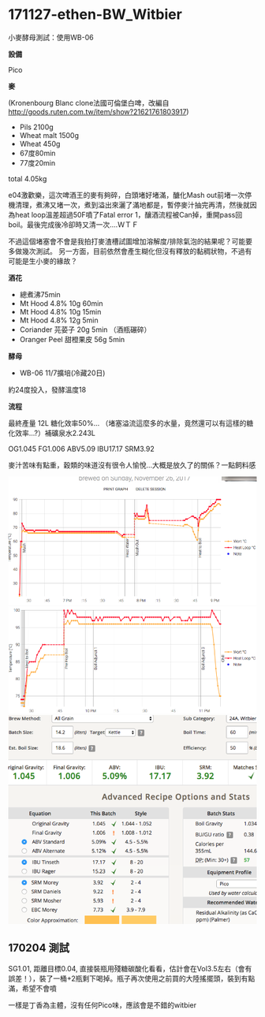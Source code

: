 # 171127-ethen-BW_Witbier

小麥酵母測試：使用WB-06

**設備**

Pico

**麥**

(Kronenbourg Blanc clone法國可倫堡白啤，改編自 <http://goods.ruten.com.tw/item/show?21621761803917>)

* Pils 2100g
* Wheat malt 1500g
* Wheat 450g
* 67度80min
* 77度20min

total 4.05kg

e04激歡樂，這次啤酒王的麥有夠碎，白頭堵好堵滿，醣化Mash out前堵一次停機清理，煮沸又堵一次，煮到溢出來灑了滿地都是，暫停麥汁抽完再清，然後就因為heat loop溫差超過50F噴了Fatal error 1，釀酒流程被Can掉，重開pass回boil。最後完成後冷卻時又清一次....ＷＴＦ

不過這個堵塞會不會是我拍打麥渣槽試圖增加溶解度/排除氣泡的結果呢？可能要多做幾次測試。
另一方面，目前依然會產生糊化但沒有釋放的黏稠狀物，不過有可能是生小麥的緣故？

**酒花**

* 總煮沸75min
* Mt Hood 4.8% 10g 60min
* Mt Hood 4.8% 10g 15min
* Mt Hood 4.8% 12g 5min
* Coriander 芫荽子 20g 5min （酒瓶碾碎）
* Oranger Peel 甜橙果皮 56g 5min

**酵母**
 
* WB-06 11/7擴培(冷藏20日)

約24度投入，發酵溫度18

**流程**

最終產量 12L 糖化效率50%... （堵塞溢流這麼多的水量，竟然還可以有這樣的糖化效率...?）補礦泉水2.243L

OG1.045 FG1.006 ABV5.09 IBU17.17 SRM3.92 

麥汁苦味有點重，穀類的味道沒有很令人愉悅...大概是放久了的關係？一點飼料感

![](../img/test78.png)
![](../img/test79.png)
![](../img/test80.png)

## 170204 測試

SG1.01, 距離目標0.04, 直接裝瓶用殘糖碳酸化看看，估計會在Vol3.5左右（會有誤差！），裝了一桶+2瓶剩下喝掉。瓶子再次使用之前買的大陸搖擺頭，裝到有點滿，希望不會噴

一樣是丁香為主體，沒有任何Pico味，應該會是不錯的witbier